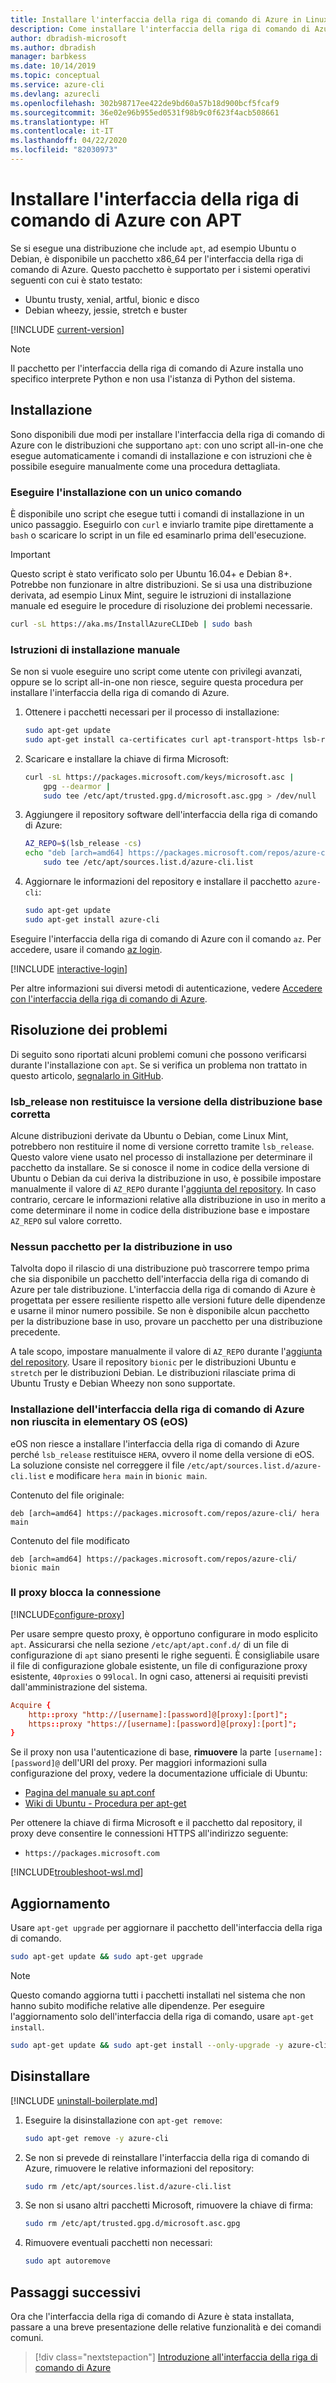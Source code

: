 ```yaml
---
title: Installare l'interfaccia della riga di comando di Azure in Linux con APT
description: Come installare l'interfaccia della riga di comando di Azure con la gestione pacchetti APT
author: dbradish-microsoft
ms.author: dbradish
manager: barbkess
ms.date: 10/14/2019
ms.topic: conceptual
ms.service: azure-cli
ms.devlang: azurecli
ms.openlocfilehash: 302b98717ee422de9bd60a57b18d900bcf5fcaf9
ms.sourcegitcommit: 36e02e96b955ed0531f98b9c0f623f4acb508661
ms.translationtype: HT
ms.contentlocale: it-IT
ms.lasthandoff: 04/22/2020
ms.locfileid: "82030973"
---
```

# <a name="install-azure-cli-with-apt"></a>Installare l'interfaccia della riga di comando di Azure con APT

Se si esegue una distribuzione che include `apt`, ad esempio Ubuntu o Debian, è disponibile un pacchetto x86_64 per l'interfaccia della riga di comando di Azure. Questo pacchetto è supportato per i sistemi operativi seguenti con cui è stato testato:

* Ubuntu trusty, xenial, artful, bionic e disco
* Debian wheezy, jessie, stretch e buster

[!INCLUDE [current-version](includes/current-version.md)]

> [!NOTE]
>
> Il pacchetto per l'interfaccia della riga di comando di Azure installa uno specifico interprete Python e non usa l'istanza di Python del sistema.

## <a name="install"></a>Installazione

Sono disponibili due modi per installare l'interfaccia della riga di comando di Azure con le distribuzioni che supportano `apt`: con uno script all-in-one che esegue automaticamente i comandi di installazione e con istruzioni che è possibile eseguire manualmente come una procedura dettagliata.

### <a name="install-with-one-command"></a>Eseguire l'installazione con un unico comando

È disponibile uno script che esegue tutti i comandi di installazione in un unico passaggio. Eseguirlo con `curl` e inviarlo tramite pipe direttamente a `bash` o scaricare lo script in un file ed esaminarlo prima dell'esecuzione.

> [!IMPORTANT]
> Questo script è stato verificato solo per Ubuntu 16.04+ e Debian 8+. Potrebbe non funzionare in altre distribuzioni.
> Se si usa una distribuzione derivata, ad esempio Linux Mint, seguire le istruzioni di installazione manuale ed eseguire le procedure di risoluzione dei problemi necessarie.

```bash
curl -sL https://aka.ms/InstallAzureCLIDeb | sudo bash
```

### <a name="manual-install-instructions"></a>Istruzioni di installazione manuale

Se non si vuole eseguire uno script come utente con privilegi avanzati, oppure se lo script all-in-one non riesce, seguire questa procedura per installare l'interfaccia della riga di comando di Azure.

1. Ottenere i pacchetti necessari per il processo di installazione:

    ```bash
    sudo apt-get update
    sudo apt-get install ca-certificates curl apt-transport-https lsb-release gnupg
    ```

2. Scaricare e installare la chiave di firma Microsoft:

    ```bash
    curl -sL https://packages.microsoft.com/keys/microsoft.asc |
        gpg --dearmor |
        sudo tee /etc/apt/trusted.gpg.d/microsoft.asc.gpg > /dev/null
    ```

3. <div id="set-release"/>Aggiungere il repository software dell'interfaccia della riga di comando di Azure:

    ```bash
    AZ_REPO=$(lsb_release -cs)
    echo "deb [arch=amd64] https://packages.microsoft.com/repos/azure-cli/ $AZ_REPO main" |
        sudo tee /etc/apt/sources.list.d/azure-cli.list
    ```

4. Aggiornare le informazioni del repository e installare il pacchetto `azure-cli`:

    ```bash
    sudo apt-get update
    sudo apt-get install azure-cli
    ```

Eseguire l'interfaccia della riga di comando di Azure con il comando `az`. Per accedere, usare il comando [az login](/cli/azure/reference-index#az-login).

[!INCLUDE [interactive-login](includes/interactive-login.md)]

Per altre informazioni sui diversi metodi di autenticazione, vedere [Accedere con l'interfaccia della riga di comando di Azure](authenticate-azure-cli.md).

## <a name="troubleshooting"></a>Risoluzione dei problemi

Di seguito sono riportati alcuni problemi comuni che possono verificarsi durante l'installazione con `apt`. Se si verifica un problema non trattato in questo articolo, [segnalarlo in GitHub](https://github.com/Azure/azure-cli/issues).

### <a name="lsb_release-does-not-return-the-correct-base-distribution-version"></a>lsb_release non restituisce la versione della distribuzione base corretta

Alcune distribuzioni derivate da Ubuntu o Debian, come Linux Mint, potrebbero non restituire il nome di versione corretto tramite `lsb_release`. Questo valore viene usato nel processo di installazione per determinare il pacchetto da installare. Se si conosce il nome in codice della versione di Ubuntu o Debian da cui deriva la distribuzione in uso, è possibile impostare manualmente il valore di `AZ_REPO` durante l'[aggiunta del repository](#set-release). In caso contrario, cercare le informazioni relative alla distribuzione in uso in merito a come determinare il nome in codice della distribuzione base e impostare `AZ_REPO` sul valore corretto.

### <a name="no-package-for-your-distribution"></a>Nessun pacchetto per la distribuzione in uso

Talvolta dopo il rilascio di una distribuzione può trascorrere tempo prima che sia disponibile un pacchetto dell'interfaccia della riga di comando di Azure per tale distribuzione. L'interfaccia della riga di comando di Azure è progettata per essere resiliente rispetto alle versioni future delle dipendenze e usarne il minor numero possibile. Se non è disponibile alcun pacchetto per la distribuzione base in uso, provare un pacchetto per una distribuzione precedente.

A tale scopo, impostare manualmente il valore di `AZ_REPO` durante l'[aggiunta del repository](#set-release). Usare il repository `bionic` per le distribuzioni Ubuntu e `stretch` per le distribuzioni Debian. Le distribuzioni rilasciate prima di Ubuntu Trusty e Debian Wheezy non sono supportate.

### <a name="elementary-os-eos-fails-to-install-the-azure-cli"></a>Installazione dell'interfaccia della riga di comando di Azure non riuscita in elementary OS (eOS)

eOS non riesce a installare l'interfaccia della riga di comando di Azure perché `lsb_release` restituisce `HERA`, ovvero il nome della versione di eOS.  La soluzione consiste nel correggere il file `/etc/apt/sources.list.d/azure-cli.list` e modificare `hera main` in `bionic main`.

Contenuto del file originale:

```
deb [arch=amd64] https://packages.microsoft.com/repos/azure-cli/ hera main
```

Contenuto del file modificato

```
deb [arch=amd64] https://packages.microsoft.com/repos/azure-cli/ bionic main
```

### <a name="proxy-blocks-connection"></a>Il proxy blocca la connessione

[!INCLUDE[configure-proxy](includes/configure-proxy.md)]

Per usare sempre questo proxy, è opportuno configurare in modo esplicito `apt`. Assicurarsi che nella sezione `/etc/apt/apt.conf.d/` di un file di configurazione di `apt` siano presenti le righe seguenti. È consigliabile usare il file di configurazione globale esistente, un file di configurazione proxy esistente, `40proxies` o `99local`. In ogni caso, attenersi ai requisiti previsti dall'amministrazione del sistema.

```apt.conf
Acquire {
    http::proxy "http://[username]:[password]@[proxy]:[port]";
    https::proxy "https://[username]:[password]@[proxy]:[port]";
}
```

Se il proxy non usa l'autenticazione di base, __rimuovere__ la parte `[username]:[password]@` dell'URI del proxy. Per maggiori informazioni sulla configurazione del proxy, vedere la documentazione ufficiale di Ubuntu:

* [Pagina del manuale su apt.conf](http://manpages.ubuntu.com/manpages/bionic/en/man5/apt.conf.5.html)
* [Wiki di Ubuntu - Procedura per apt-get](https://help.ubuntu.com/community/AptGet/Howto#Setting_up_apt-get_to_use_a_http-proxy)

Per ottenere la chiave di firma Microsoft e il pacchetto dal repository, il proxy deve consentire le connessioni HTTPS all'indirizzo seguente:

* `https://packages.microsoft.com`

[!INCLUDE[troubleshoot-wsl.md](includes/troubleshoot-wsl.md)]

## <a name="update"></a>Aggiornamento

Usare `apt-get upgrade` per aggiornare il pacchetto dell'interfaccia della riga di comando.

   ```bash
   sudo apt-get update && sudo apt-get upgrade
   ```

> [!NOTE]
> Questo comando aggiorna tutti i pacchetti installati nel sistema che non hanno subito modifiche relative alle dipendenze.
> Per eseguire l'aggiornamento solo dell'interfaccia della riga di comando, usare `apt-get install`.
>
> ```bash
> sudo apt-get update && sudo apt-get install --only-upgrade -y azure-cli
> ```

## <a name="uninstall"></a>Disinstallare

[!INCLUDE [uninstall-boilerplate.md](includes/uninstall-boilerplate.md)]

1. Eseguire la disinstallazione con `apt-get remove`:

    ```bash
    sudo apt-get remove -y azure-cli
    ```

2. Se non si prevede di reinstallare l'interfaccia della riga di comando di Azure, rimuovere le relative informazioni del repository:

   ```bash
   sudo rm /etc/apt/sources.list.d/azure-cli.list
   ```

3. Se non si usano altri pacchetti Microsoft, rimuovere la chiave di firma:

    ```bash
    sudo rm /etc/apt/trusted.gpg.d/microsoft.asc.gpg
    ```

4. Rimuovere eventuali pacchetti non necessari:

   ```bash
   sudo apt autoremove
   ```

## <a name="next-steps"></a>Passaggi successivi

Ora che l'interfaccia della riga di comando di Azure è stata installata, passare a una breve presentazione delle relative funzionalità e dei comandi comuni.

> [!div class="nextstepaction"]
> [Introduzione all'interfaccia della riga di comando di Azure](get-started-with-azure-cli.md)
